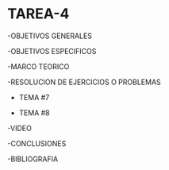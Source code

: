 # TAREA-4

-OBJETIVOS GENERALES



-OBJETIVOS ESPECIFICOS



-MARCO TEORICO




-RESOLUCION DE EJERCICIOS O PROBLEMAS

- TEMA #7



- TEMA #8



-VIDEO


-CONCLUSIONES



-BIBLIOGRAFIA



